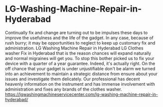 # LG-Washing-Machine-Repair-in-Hyderabad
Continually fix and change are turning out to be impulses these days to improve the usefulness and the life of the gadget. In any case, because of rush burry; it may be opportunities to neglect to keep up customary fix and administration. LG Washing Machine Repair in Hyderabad LG Clothes washer Fix in Hyderabad that is the reason chances will expand naturally and normal migraines will get you. To stop this bother picked us to fix your device with a quarter of a year guarantee. Indeed, it's actually right. On the off chance that your gadget is under unjustifiable don't be alarm we turned into an achievement to maintain a strategic distance from ensure about your issues and investigate them delicately. Our professional has decent heavenly information on the instrument and has immense involvement with administration and fixes any brands of the clothes washer. https://lgwashingmachineservicecenter.com/lg-washing-machine-repair-in-hyderabad/
